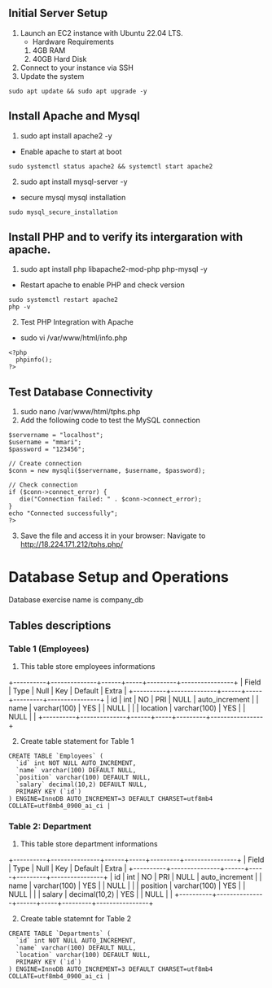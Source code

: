 ## Initial Server Setup
1. Launch an EC2 instance with Ubuntu 22.04 LTS.
   - Hardware Requirements
   1. 4GB RAM
   2. 40GB Hard Disk
2. Connect to your instance via SSH
3. Update the system
```
sudo apt update && sudo apt upgrade -y
```
## Install Apache and Mysql
1. sudo apt install apache2 -y
 - Enable apache to start at boot
 ```
 sudo systemctl status apache2 && systemctl start apache2
 ```
2. sudo apt install mysql-server -y
 - secure mysql mysql installation
 ```
 sudo mysql_secure_installation
 ```
## Install PHP and to verify its intergaration with apache.
1. sudo apt install php libapache2-mod-php php-mysql -y
 - Restart apache to enable PHP and check version
 ```
 sudo systemctl restart apache2
 php -v
```
2. Test PHP Integration with Apache
 - sudo vi /var/www/html/info.php
  ```
  <?php
    phpinfo();
  ?>
  ```
## Test Database Connectivity
1. sudo nano /var/www/html/tphs.php
2. Add the following code to test the MySQL connection

 ```<?php
$servername = "localhost";
$username = "mmari";
$password = "123456";

// Create connection
$conn = new mysqli($servername, $username, $password);

// Check connection
if ($conn->connect_error) {
    die("Connection failed: " . $conn->connect_error);
}
echo "Connected successfully";
?>
```
3. Save the file and access it in your browser: Navigate to http://18.224.171.212/tphs.php/

# Database Setup and Operations

Database exercise  name is company_db

## Tables descriptions

###  Table 1 (Employees)

 1. This table store employees informations

+----------+--------------+------+-----+---------+----------------+
| Field    | Type         | Null | Key | Default | Extra          |
+----------+--------------+------+-----+---------+----------------+
| id       | int          | NO   | PRI | NULL    | auto_increment |
| name     | varchar(100) | YES  |     | NULL    |                |
| location | varchar(100) | YES  |     | NULL    |                |
+----------+--------------+------+-----+---------+----------------+

2. Create table statement for Table 1

```
CREATE TABLE `Employees` (
  `id` int NOT NULL AUTO_INCREMENT,
  `name` varchar(100) DEFAULT NULL,
  `position` varchar(100) DEFAULT NULL,
  `salary` decimal(10,2) DEFAULT NULL,
  PRIMARY KEY (`id`)
) ENGINE=InnoDB AUTO_INCREMENT=3 DEFAULT CHARSET=utf8mb4 COLLATE=utf8mb4_0900_ai_ci |
```

### Table 2: Department

 1. This table store department informations

 +----------+---------------+------+-----+---------+----------------+
| Field    | Type          | Null | Key | Default | Extra          |
+----------+---------------+------+-----+---------+----------------+
| id       | int           | NO   | PRI | NULL    | auto_increment |
| name     | varchar(100)  | YES  |     | NULL    |                |
| position | varchar(100)  | YES  |     | NULL    |                |
| salary   | decimal(10,2) | YES  |     | NULL    |                |
+----------+---------------+------+-----+---------+----------------+

2. Create table statemnt for Table 2

```
CREATE TABLE `Departments` (
  `id` int NOT NULL AUTO_INCREMENT,
  `name` varchar(100) DEFAULT NULL,
  `location` varchar(100) DEFAULT NULL,
  PRIMARY KEY (`id`)
) ENGINE=InnoDB AUTO_INCREMENT=3 DEFAULT CHARSET=utf8mb4 COLLATE=utf8mb4_0900_ai_ci |
```








    